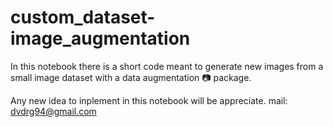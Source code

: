 # custom_dataset-image_augmentation
In this notebook there is a short code meant to generate new images from a small image dataset with a data augmentation 📷 package.

Any new idea to inplement in this notebook will be appreciate.
mail: dvdrg94@gmail.com
